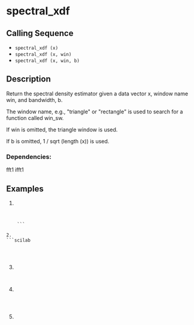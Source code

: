 # spectral_xdf
## Calling Sequence

- `spectral_xdf (x)`
- `spectral_xdf (x, win)`
- `spectral_xdf (x, win, b)`

## Description
Return the spectral density estimator given a data vector x, window name win, and bandwidth, b.

The window name, e.g., "triangle" or "rectangle" is used to search for a function called win_sw.

If win is omitted, the triangle window is used.

If b is omitted, 1 / sqrt (length (x)) is used.

### Dependencies: 
fft1 ifft1

## Examples
1. 
```scilab

```
```output

    ```

2.
```scilab
 
```
```output


```
3.
```scilab

```
```output

```
4.
```scilab


```
```output


```
5.
```scilab


```
```output



```
